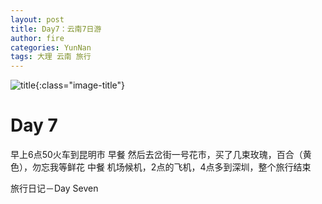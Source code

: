 ```yaml
---
layout: post
title: Day7：云南7日游
author: fire
categories: YunNan 
tags: 大理 云南 旅行
---
```


![title](https://image.sideproject.cn/titlex/titlex_114.jpg){:class="image-title"}

Day 7
===


早上6点50火车到昆明市
早餐
然后去岔街一号花市，买了几束玫瑰，百合（黄色），勿忘我等鲜花
中餐
机场候机，2点的飞机，4点多到深圳，整个旅行结束

 旅行日记－Day Seven 